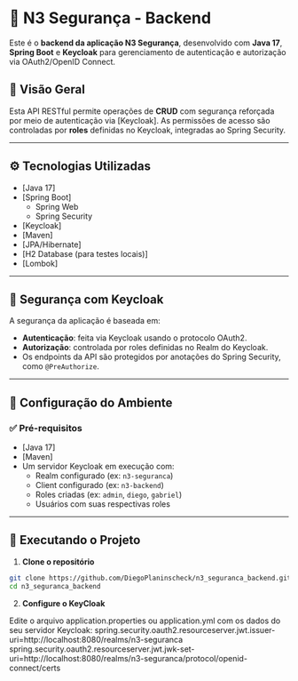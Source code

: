 # 🔐 N3 Segurança - Backend

Este é o **backend da aplicação N3 Segurança**, desenvolvido com **Java 17**, **Spring Boot** e **Keycloak** para gerenciamento de autenticação e autorização via OAuth2/OpenID Connect.

## 📌 Visão Geral

Esta API RESTful permite operações de **CRUD** com segurança reforçada por meio de autenticação via [Keycloak]. As permissões de acesso são controladas por **roles** definidas no Keycloak, integradas ao Spring Security.

---

## ⚙️ Tecnologias Utilizadas

- [Java 17]
- [Spring Boot]
  - Spring Web
  - Spring Security
- [Keycloak]
- [Maven]
- [JPA/Hibernate]
- [H2 Database (para testes locais)]
- [Lombok]

---

## 🔐 Segurança com Keycloak

A segurança da aplicação é baseada em:

- **Autenticação**: feita via Keycloak usando o protocolo OAuth2.
- **Autorização**: controlada por roles definidas no Realm do Keycloak.
- Os endpoints da API são protegidos por anotações do Spring Security, como `@PreAuthorize`.

---

## 🔧 Configuração do Ambiente

### ✅ Pré-requisitos

- [Java 17]
- [Maven]
- Um servidor Keycloak em execução com:
  - Realm configurado (ex: `n3-seguranca`)
  - Client configurado (ex: `n3-backend`)
  - Roles criadas (ex: `admin`, `diego`, `gabriel`)
  - Usuários com suas respectivas roles

---

## 🚀 Executando o Projeto

1. **Clone o repositório**

```bash
git clone https://github.com/DiegoPlaninscheck/n3_seguranca_backend.git
cd n3_seguranca_backend

```

2.  **Configure o KeyCloak**

Edite o arquivo application.properties ou application.yml com os dados do seu servidor Keycloak:
spring.security.oauth2.resourceserver.jwt.issuer-uri=http://localhost:8080/realms/n3-seguranca
spring.security.oauth2.resourceserver.jwt.jwk-set-uri=http://localhost:8080/realms/n3-seguranca/protocol/openid-connect/certs
